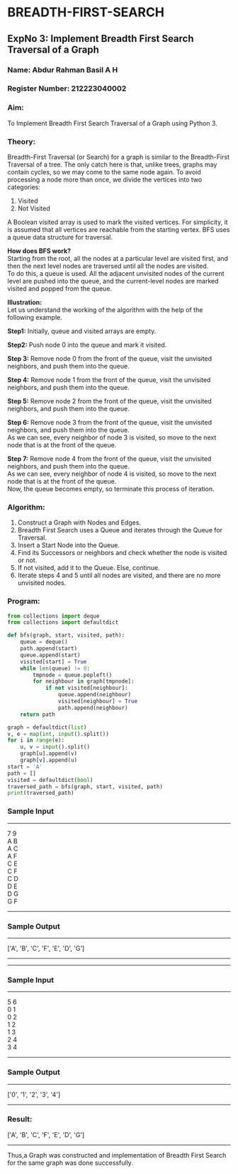 # BREADTH-FIRST-SEARCH

## ExpNo 3: Implement Breadth First Search Traversal of a Graph

### Name: Abdur Rahman Basil A H
### Register Number: 212223040002

### Aim:
To Implement Breadth First Search Traversal of a Graph using Python 3.

### Theory:
Breadth-First Traversal (or Search) for a graph is similar to the Breadth-First Traversal of a tree. The only catch here is that, unlike trees, graphs may contain cycles, so we may come to the same node again. To avoid processing a node more than once, we divide the vertices into two categories:
1. Visited
2. Not Visited

A Boolean visited array is used to mark the visited vertices. For simplicity, it is assumed that all vertices are reachable from the starting vertex. BFS uses a queue data structure for traversal.

**How does BFS work?**  
Starting from the root, all the nodes at a particular level are visited first, and then the next level nodes are traversed until all the nodes are visited.  
To do this, a queue is used. All the adjacent unvisited nodes of the current level are pushed into the queue, and the current-level nodes are marked visited and popped from the queue.

**Illustration:**  
Let us understand the working of the algorithm with the help of the following example.

**Step1:** Initially, queue and visited arrays are empty.

**Step2:** Push node 0 into the queue and mark it visited.

**Step 3:** Remove node 0 from the front of the queue, visit the unvisited neighbors, and push them into the queue.

**Step 4:** Remove node 1 from the front of the queue, visit the unvisited neighbors, and push them into the queue.

**Step 5:** Remove node 2 from the front of the queue, visit the unvisited neighbors, and push them into the queue.

**Step 6:** Remove node 3 from the front of the queue, visit the unvisited neighbors, and push them into the queue.  
As we can see, every neighbor of node 3 is visited, so move to the next node that is at the front of the queue.

**Step 7:** Remove node 4 from the front of the queue, visit the unvisited neighbors, and push them into the queue.  
As we can see, every neighbor of node 4 is visited, so move to the next node that is at the front of the queue.  
Now, the queue becomes empty, so terminate this process of iteration.

### Algorithm:
1. Construct a Graph with Nodes and Edges.
2. Breadth First Search uses a Queue and iterates through the Queue for Traversal.
3. Insert a Start Node into the Queue.
4. Find its Successors or neighbors and check whether the node is visited or not.
5. If not visited, add it to the Queue. Else, continue.
6. Iterate steps 4 and 5 until all nodes are visited, and there are no more unvisited nodes.

### Program:
```python
from collections import deque
from collections import defaultdict

def bfs(graph, start, visited, path):
    queue = deque()
    path.append(start) 
    queue.append(start)  
    visited[start] = True  
    while len(queue) != 0:
        tmpnode = queue.popleft()        
        for neighbour in graph[tmpnode]:
            if not visited[neighbour]: 
                queue.append(neighbour)  
                visited[neighbour] = True  
                path.append(neighbour)     
    return path

graph = defaultdict(list)
v, e = map(int, input().split())
for i in range(e):
    u, v = input().split() 
    graph[u].append(v) 
    graph[v].append(u)  
start = 'A'
path = []
visited = defaultdict(bool)
traversed_path = bfs(graph, start, visited, path)
print(traversed_path)
```
<h3>Sample Input</h3>
<hr>
7 9 <BR>
A B <BR>
A C <BR>
A F <BR>
C E <BR>
C F <BR>
C D <BR>
D E <BR>
D G <BR>
G F <BR>
<hr>
<h3>Sample Output</h3>
<hr>
['A', 'B', 'C', 'F', 'E', 'D', 'G']

<hr>

<hr>
<h3>Sample Input</h3>
<hr>
5 6 <BR>
0 1 <BR>
0 2 <BR>
1 2 <BR>
1 3 <BR>
2 4 <BR>
3 4 <BR>
<hr>
<h3>Sample Output</h3>
<hr>
['0', '1', '2', '3', '4']
<hr>
<h3>Result:</h3>
['A', 'B', 'C', 'F', 'E', 'D', 'G']
<hr>
<p>Thus,a Graph was constructed and implementation of Breadth First Search for the same graph was done successfully.</p>
